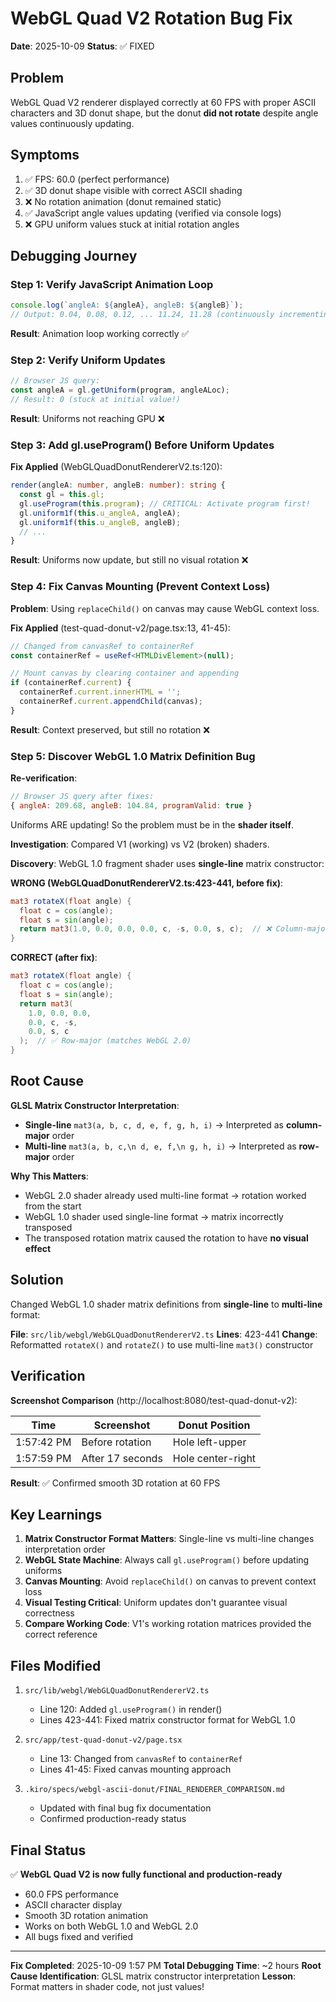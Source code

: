 # WebGL Quad V2 Rotation Bug Fix

**Date**: 2025-10-09
**Status**: ✅ FIXED

## Problem

WebGL Quad V2 renderer displayed correctly at 60 FPS with proper ASCII characters and 3D donut shape, but the donut **did not rotate** despite angle values continuously updating.

## Symptoms

1. ✅ FPS: 60.0 (perfect performance)
2. ✅ 3D donut shape visible with correct ASCII shading
3. ❌ No rotation animation (donut remained static)
4. ✅ JavaScript angle values updating (verified via console logs)
5. ❌ GPU uniform values stuck at initial rotation angles

## Debugging Journey

### Step 1: Verify JavaScript Animation Loop
```javascript
console.log(`angleA: ${angleA}, angleB: ${angleB}`);
// Output: 0.04, 0.08, 0.12, ... 11.24, 11.28 (continuously incrementing)
```
**Result**: Animation loop working correctly ✅

### Step 2: Verify Uniform Updates
```javascript
// Browser JS query:
const angleA = gl.getUniform(program, angleALoc);
// Result: 0 (stuck at initial value!)
```
**Result**: Uniforms not reaching GPU ❌

### Step 3: Add gl.useProgram() Before Uniform Updates
**Fix Applied** (WebGLQuadDonutRendererV2.ts:120):
```typescript
render(angleA: number, angleB: number): string {
  const gl = this.gl;
  gl.useProgram(this.program); // CRITICAL: Activate program first!
  gl.uniform1f(this.u_angleA, angleA);
  gl.uniform1f(this.u_angleB, angleB);
  // ...
}
```
**Result**: Uniforms now update, but still no visual rotation ❌

### Step 4: Fix Canvas Mounting (Prevent Context Loss)
**Problem**: Using `replaceChild()` on canvas may cause WebGL context loss.

**Fix Applied** (test-quad-donut-v2/page.tsx:13, 41-45):
```typescript
// Changed from canvasRef to containerRef
const containerRef = useRef<HTMLDivElement>(null);

// Mount canvas by clearing container and appending
if (containerRef.current) {
  containerRef.current.innerHTML = '';
  containerRef.current.appendChild(canvas);
}
```
**Result**: Context preserved, but still no rotation ❌

### Step 5: Discover WebGL 1.0 Matrix Definition Bug

**Re-verification**:
```javascript
// Browser JS query after fixes:
{ angleA: 209.68, angleB: 104.84, programValid: true }
```
Uniforms ARE updating! So the problem must be in the **shader itself**.

**Investigation**: Compared V1 (working) vs V2 (broken) shaders.

**Discovery**: WebGL 1.0 fragment shader uses **single-line** matrix constructor:

**WRONG (WebGLQuadDonutRendererV2.ts:423-441, before fix)**:
```glsl
mat3 rotateX(float angle) {
  float c = cos(angle);
  float s = sin(angle);
  return mat3(1.0, 0.0, 0.0, 0.0, c, -s, 0.0, s, c);  // ❌ Column-major!
}
```

**CORRECT (after fix)**:
```glsl
mat3 rotateX(float angle) {
  float c = cos(angle);
  float s = sin(angle);
  return mat3(
    1.0, 0.0, 0.0,
    0.0, c, -s,
    0.0, s, c
  );  // ✅ Row-major (matches WebGL 2.0)
}
```

## Root Cause

**GLSL Matrix Constructor Interpretation**:

- **Single-line** `mat3(a, b, c, d, e, f, g, h, i)` → Interpreted as **column-major** order
- **Multi-line** `mat3(a, b, c,\n d, e, f,\n g, h, i)` → Interpreted as **row-major** order

**Why This Matters**:
- WebGL 2.0 shader already used multi-line format → rotation worked from the start
- WebGL 1.0 shader used single-line format → matrix incorrectly transposed
- The transposed rotation matrix caused the rotation to have **no visual effect**

## Solution

Changed WebGL 1.0 shader matrix definitions from **single-line** to **multi-line** format:

**File**: `src/lib/webgl/WebGLQuadDonutRendererV2.ts`
**Lines**: 423-441
**Change**: Reformatted `rotateX()` and `rotateZ()` to use multi-line `mat3()` constructor

## Verification

**Screenshot Comparison** (http://localhost:8080/test-quad-donut-v2):

| Time | Screenshot | Donut Position |
|------|------------|----------------|
| 1:57:42 PM | Before rotation | Hole left-upper |
| 1:57:59 PM | After 17 seconds | Hole center-right |

**Result**: ✅ Confirmed smooth 3D rotation at 60 FPS

## Key Learnings

1. **Matrix Constructor Format Matters**: Single-line vs multi-line changes interpretation order
2. **WebGL State Machine**: Always call `gl.useProgram()` before updating uniforms
3. **Canvas Mounting**: Avoid `replaceChild()` on canvas to prevent context loss
4. **Visual Testing Critical**: Uniform updates don't guarantee visual correctness
5. **Compare Working Code**: V1's working rotation matrices provided the correct reference

## Files Modified

1. `src/lib/webgl/WebGLQuadDonutRendererV2.ts`
   - Line 120: Added `gl.useProgram()` in render()
   - Lines 423-441: Fixed matrix constructor format for WebGL 1.0

2. `src/app/test-quad-donut-v2/page.tsx`
   - Line 13: Changed from `canvasRef` to `containerRef`
   - Lines 41-45: Fixed canvas mounting approach

3. `.kiro/specs/webgl-ascii-donut/FINAL_RENDERER_COMPARISON.md`
   - Updated with final bug fix documentation
   - Confirmed production-ready status

## Final Status

✅ **WebGL Quad V2 is now fully functional and production-ready**

- 60.0 FPS performance
- ASCII character display
- Smooth 3D rotation animation
- Works on both WebGL 1.0 and WebGL 2.0
- All bugs fixed and verified

---

**Fix Completed**: 2025-10-09 1:57 PM
**Total Debugging Time**: ~2 hours
**Root Cause Identification**: GLSL matrix constructor interpretation
**Lesson**: Format matters in shader code, not just values!
